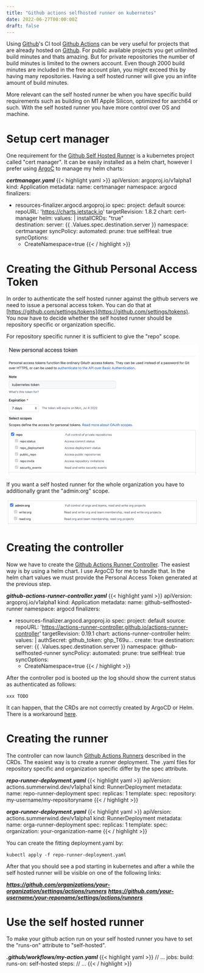 ```yaml
---
title: "Github actions selfhosted runner on kubernetes"
date: 2022-06-27T00:00:00Z
draft: false
---
```


Using [Github](https://github.com/)'s CI tool [Github Actions](https://github.com/features/actions) can be very useful for projects that are already hosted on [Github](https://github.com/). For public available projects you get unlimited build minutes and thats amazing. But for private repositories the number of build minutes is limited to the owners account. Even though 2000 build minutes are included in the free account plan, you might exceed this by having many repositories. Having a self hosted runner will give you an infite amount of build minutes.

More relevant can the self hosted runner be when you have specific build requirements such as building on M1 Apple Silicon, optimized for aarch64 or such. With the self hosted runner you have more control over OS and machine.

# Setup cert manager

One requirement for the [Github Self Hosted Runner](https://github.com/actions-runner-controller/actions-runner-controller) is a kubernetes project called "cert manager". It can be easily installed as a helm chart, however I prefer using [ArgoC](https://argoproj.github.io/cd/) to manage my helm charts:

***certmanager.yaml***
{{< highlight yaml >}}
apiVersion: argoproj.io/v1alpha1
kind: Application
metadata:
  name: certmanager
  namespace: argocd
  finalizers:
  - resources-finalizer.argocd.argoproj.io
spec:
  project: default
  source:
    repoURL: 'https://charts.jetstack.io'
    targetRevision: 1.8.2
    chart: cert-manager
    helm:
      values: |
        installCRDs: "true"    
  destination:
    server: {{ .Values.spec.destination.server }}
    namespace: certmanager
  syncPolicy:
    automated:
      prune: true
      selfHeal: true
    syncOptions:
    - CreateNamespace=true
{{< / highlight >}}

# Creating the Github Personal Access Token

In order to authenticate the self hosted runner against the github servers we need to issue a personal access token. You can do that at [https://github.com/settings/tokens](https://github.com/settings/tokens). You now have to decide whether the self hosted runner should be repository specific or organization specific. 

For repository specific runner it is sufficient to give the "repo" scope.

![New Personal Access Token Repo](/static/images/github-selfhosted-runner-on-kubernetes-pat-repo.png)

If you want a self hosted runner for the whole organization you have to additionally grant the "admin:org" scope.

![New Personal Access Token Organization](/static/images/github-selfhosted-runner-on-kubernetes-pat-orga.png)

# Creating the controller

Now we have to create the [Github Actions Runner Controller](https://github.com/actions-runner-controller/actions-runner-controller). The easiest way is by using a helm chart. I use ArgoCD for me to handle that. In the helm chart values we must provide the Personal Access Token generated at the previous step.

***github-actions-runner-controller.yaml***
{{< highlight yaml >}}
apiVersion: argoproj.io/v1alpha1
kind: Application
metadata:
  name: github-selfhosted-runner
  namespace: argocd
  finalizers:
  - resources-finalizer.argocd.argoproj.io
spec:
  project: default
  source:
    repoURL: 'https://actions-runner-controller.github.io/actions-runner-controller'
    targetRevision: 0.19.1
    chart: actions-runner-controller
    helm:
      values: |
        authSecret:
          github_token: ghp_T69u...
          create: true 
  destination:
    server: {{ .Values.spec.destination.server }}
    namespace: github-selfhosted-runner
  syncPolicy:
    automated:
      prune: true
      selfHeal: true
    syncOptions:
    - CreateNamespace=true
{{< / highlight >}}

After the controller pod is booted up the log should show the current status as authenticated as follows:

    xxx TODO

It can happen, that the CRDs are not correctly created by ArgoCD or Helm. There is a workaround [here](/posts/kubernetes-crd-annotation-too-long-fix/).

# Creating the runner

The controller can now launch [Github Actions Runners](https://github.com/actions-runner-controller/actions-runner-controller#organization-runners) described in the CRDs. The easiest way is to create a runner deployment. The .yaml files for repository specific and organization specific differ by the spec attribute.

***repo-runner-deployment.yaml***
{{< highlight yaml >}}
apiVersion: actions.summerwind.dev/v1alpha1
kind: RunnerDeployment
metadata:
  name: repo-runner-deployment
spec:
  replicas: 1
  template:
    spec:
      repository: my-username/my-repositoryname
{{< / highlight >}}

***orga-runner-deployment.yaml***
{{< highlight yaml >}}
apiVersion: actions.summerwind.dev/v1alpha1
kind: RunnerDeployment
metadata:
  name: orga-runner-deployment
spec:
  replicas: 1
  template:
    spec:
      organization: your-organization-name
{{< / highlight >}}

You can create the fitting deployment.yaml by:

    kubectl apply -f repo-runner-deployment.yaml

After that you should see a pod starting in kubernetes and after a while the self hosted runner will be visible on one of the following links:

***https://github.com/organizations/your-organization/settings/actions/runners***
***https://github.com/your-username/your-reponame/settings/actions/runners***

# Use the self hosted runner

To make your github action run on your self hosted runner you have to set the "runs-on" attribute to "self-hosted".

***.github/workflows/my-action.yaml***
{{< highlight yaml >}}
// ...
jobs:
  build:
    runs-on: self-hosted
    steps:
    // ...
{{< / highlight >}}